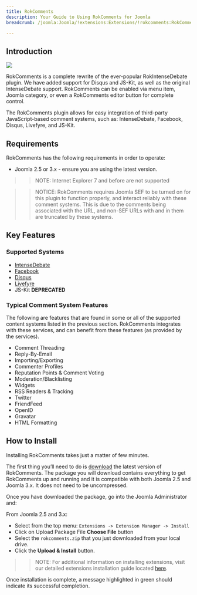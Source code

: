 ```yaml
---
title: RokComments
description: Your Guide to Using RokComments for Joomla
breadcrumb: /joomla:Joomla/!extensions:Extensions/!rokcomments:RokComments

---
```


Introduction
-----

![][featured]

RokComments is a complete rewrite of the ever-popular RokIntenseDebate plugin. We have added support for Disqus and JS-Kit, as well as the original IntenseDebate support. RokComments can be enabled via menu item, Joomla category, or even a RokComments editor button for complete control.

The RokComments plugin allows for easy integration of third-party JavaScript-based comment systems, such as: IntenseDebate, Facebook, Disqus, Livefyre, and JS-Kit.

Requirements
-----

RokComments has the following requirements in order to operate:

* Joomla 2.5 or 3.x - ensure you are using the latest version.

>> NOTE: Internet Explorer 7 and before are not supported

>> NOTICE: RokComments requires Joomla SEF to be turned on for this plugin to function properly, and interact reliably with these comment systems. This is due to the comments being associated with the URL, and non-SEF URLs with and in them are truncated by these systems.

Key Features
-----

### Supported Systems

* [IntenseDebate][id]
* [Facebook][fb]
* [Disqus][dq]
* [Livefyre][lf]
* JS-Kit **DEPRECATED**

### Typical Comment System Features

The following are features that are found in some or all of the supported content systems listed in the previous section. RokComments integrates with these services, and can benefit from these features (as provided by the services).

* Comment Threading
* Reply-By-Email
* Importing/Exporting
* Commenter Profiles
* Reputation Points & Comment Voting
* Moderation/Blacklisting
* Widgets
* RSS Readers & Tracking
* Twitter
* FriendFeed
* OpenID
* Gravatar
* HTML Formatting

How to Install
--------------

Installing RokComments takes just a matter of few minutes.

The first thing you’ll need to do is [download][download] the latest version of RokComments. The package you will download contains everything to get RokComments up and running and it is compatible with both Joomla 2.5 and Joomla 3.x. It does not need to be uncompressed. 

Once you have downloaded the package, go into the Joomla Administrator and:

From Joomla 2.5 and 3.x:

* Select from the top menu: `Extensions -> Extension Manager -> Install`
* Click on Upload Package File **Choose File** button
* Select the `rokcomments.zip` that you just downloaded from your local drive.
* Click the **Upload & Install** button.

>> NOTE: For additional information on installing extensions, visit our detailed extensions installation guide located [here][install].

Once installation is complete, a message highlighted in green should indicate its successful completion.

[featured]: assets/rokcomments.jpg
[download]: http://www.rockettheme.com/extensions-downloads/free/1061-rokcomments
[id]: http://www.intensedebate.com
[fb]: http://developers.facebook.com
[dq]: http://www.disqus.com
[lf]: http://www.livefyre.com
[jk]: http://js-kit.com/comments/
[install]: ../../platform/extensions.md
